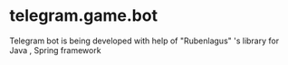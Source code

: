 # telegram.game.bot

Telegram bot is being developed with help of "Rubenlagus" 's library for Java , Spring framework
